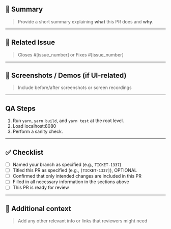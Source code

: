 ## 🚀 Summary

> Provide a short summary explaining **what** this PR does and **why**.

---

## 🧠 Related Issue

> Closes #[issue_number]
> or
> Fixes #[issue_number]

---

## 📸 Screenshots / Demos (if UI-related)

> Include before/after screenshots or screen recordings

---

## QA Steps
1. Run `yarn`, `yarn build`, and `yarn test` at the root level.
2. Load localhost:8080
3. Perform a sanity check.

---

## ✅ Checklist

- [ ] Named your branch as specified (e.g., `TICKET-1337`)
- [ ] Titled this PR as specified (e.g., `[TICKET-1337]`), OPTIONAL
- [ ] Confirmed that only intended changes are included in this PR
- [ ] Filled in all necessary information in the sections above
- [ ] This PR is ready for review

---

## 💬 Additional context

> Add any other relevant info or links that reviewers might need
